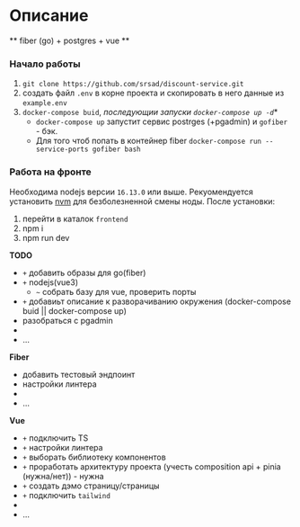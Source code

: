# Описание
** fiber (go) + postgres + vue **

### Начало работы
  1. `git clone https://github.com/srsad/discount-service.git`
  2. создать файл `.env` в корне проекта и скопировать в него данные из `example.env`
  3. `docker-compose buid`, *последующии запуски `docker-compose up -d`**
      - `docker-compose up` запустит сервис postrges (+pgadmin) и `gofiber` - бэк.
      - Для того чтоб попать в контейнер fiber `docker-compose run --service-ports gofiber bash`

### Работа на фронте
  Необходима nodejs версии `16.13.0` или выше. Рекуомендуется установить [nvm](https://github.com/coreybutler/nvm-windows) для безболезненной смены ноды.
  После установки: 
  1. перейти в каталок `frontend`
  2. npm i
  3. npm run dev


**TODO**
  - `+` добавить образы для go(fiber)
  - `+` nodejs(vue3)
      - `~` собрать базу для vue, проверить порты
  - `+` добавиьт описание к разворачиванию окружения (docker-compose buid || docker-compose up)
  - разобраться с pgadmin
  - 
  - ...

**Fiber**
  - добавить тестовый эндпоинт
  - настройки линтера
  - 
  - ...

**Vue**
  - `+` подключить TS
  - `+` настройки линтера
  - `+` выборать библиотеку компонентов
  - `+` проработать архитектуру проекта (учесть composition api + pinia (нужна/нет)) - нужна
  - `+` создать дэмо страницу/страницы
  - `+` подключить `tailwind`
  - 
  - ...
